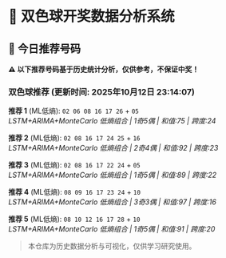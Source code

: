 # 🎯 双色球开奖数据分析系统

<!-- BEGIN:recommendations -->
## 🎯 今日推荐号码

**⚠️ 以下推荐号码基于历史统计分析，仅供参考，不保证中奖！**

### 双色球推荐 (更新时间: 2025年10月12日 23:14:07)

**推荐 1** (ML低熵): `02 06 08 16 17 26` + `05`  
*LSTM+ARIMA+MonteCarlo 低熵组合 | 1奇5偶 | 和值:75 | 跨度:24*

**推荐 2** (ML低熵): `02 08 16 17 24 25` + `16`  
*LSTM+ARIMA+MonteCarlo 低熵组合 | 2奇4偶 | 和值:92 | 跨度:23*

**推荐 3** (ML低熵): `02 08 16 17 22 24` + `05`  
*LSTM+ARIMA+MonteCarlo 低熵组合 | 1奇5偶 | 和值:89 | 跨度:22*

**推荐 4** (ML低熵): `08 09 16 17 23 24` + `10`  
*LSTM+ARIMA+MonteCarlo 低熵组合 | 3奇3偶 | 和值:97 | 跨度:16*

**推荐 5** (ML低熵): `08 10 12 16 17 28` + `10`  
*LSTM+ARIMA+MonteCarlo 低熵组合 | 1奇5偶 | 和值:91 | 跨度:20*

<!-- END:recommendations -->





























































> 本仓库为历史数据分析与可视化，仅供学习研究使用。
